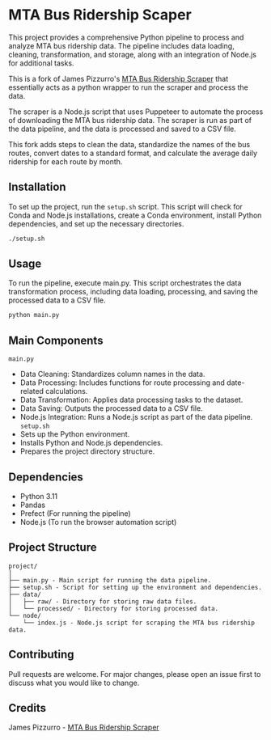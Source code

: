 # MTA Bus Ridership Scaper

This project provides a comprehensive Python pipeline to process and analyze MTA bus ridership data. The pipeline includes data loading, cleaning, transformation, and storage, along with an integration of Node.js for additional tasks.

This is a fork of James Pizzurro's [MTA Bus Ridership Scraper](https://github.com/jamespizzurro/mta-bus-ridership-scraper) that essentially acts as a python wrapper to run the scraper and process the data.

The scraper is a Node.js script that uses Puppeteer to automate the process of downloading the MTA bus ridership data. The scraper is run as part of the data pipeline, and the data is processed and saved to a CSV file.

This fork adds steps to clean the data, standardize the names of the bus routes, convert dates to a standard format, and calculate the average daily ridership for each route by month.

## Installation

To set up the project, run the `setup.sh` script. This script will check for Conda and Node.js installations, create a Conda environment, install Python dependencies, and set up the necessary directories.

```bash
./setup.sh
```

## Usage
To run the pipeline, execute main.py. This script orchestrates the data transformation process, including data loading, processing, and saving the processed data to a CSV file.
```bash
python main.py
```

## Main Components
`main.py`
- Data Cleaning: Standardizes column names in the data.
- Data Processing: Includes functions for route processing and date-related calculations.
- Data Transformation: Applies data processing tasks to the dataset.
- Data Saving: Outputs the processed data to a CSV file.
- Node.js Integration: Runs a Node.js script as part of the data pipeline.
`setup.sh`
- Sets up the Python environment.
- Installs Python and Node.js dependencies.
- Prepares the project directory structure.
## Dependencies
- Python 3.11
- Pandas
- Prefect (For running the pipeline)
- Node.js (To run the browser automation script)

## Project Structure
```
project/
│
├── main.py - Main script for running the data pipeline.
├── setup.sh - Script for setting up the environment and dependencies.
├── data/
│   ├── raw/ - Directory for storing raw data files.
│   └── processed/ - Directory for storing processed data.
└── node/
    └── index.js - Node.js script for scraping the MTA bus ridership data.
```

## Contributing
Pull requests are welcome. For major changes, please open an issue first to discuss what you would like to change.

## Credits
James Pizzurro - [MTA Bus Ridership Scraper](https://github.com/jamespizzurro/mta-bus-ridership-scraper)
